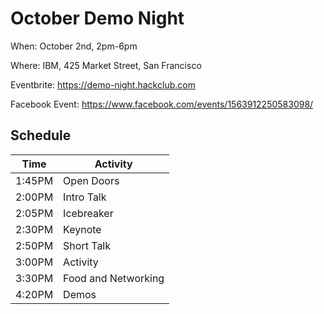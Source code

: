 # October Demo Night

When: October 2nd, 2pm-6pm

Where: IBM, 425 Market Street, San Francisco

Eventbrite: https://demo-night.hackclub.com

Facebook Event: https://www.facebook.com/events/1563912250583098/

## Schedule

| Time   | Activity            |
| ----   | ------------------- |
| 1:45PM | Open Doors          |
| 2:00PM | Intro Talk          |
| 2:05PM | Icebreaker          |
| 2:30PM | Keynote             |
| 2:50PM | Short Talk          |
| 3:00PM | Activity            |
| 3:30PM | Food and Networking |
| 4:20PM | Demos               |
